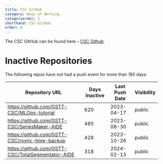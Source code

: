 ```yaml
---
title: CSC GitHub
category: Ways of Working
categoryorder: 2
shorthand: CSC-GitHub
order: 8
---
```


The CSC GitHub can be found here – <a href="https://github.com/GSTT-CSC/">CSC Github</a>.

# Inactive Repositories

The following repos have not had a push event for more than 180 days:

| Repository URL | Days Inactive | Last Push Date | Visibility |
| --- | --- | --- | --- |
| https://github.com/GSTT-CSC/MLOps-tutorial | 620 | 2023-04-17 | public |
| https://github.com/GSTT-CSC/SeriesMaker-AIDE | 485 | 2023-08-30 | public |
| https://github.com/GSTT-CSC/rsync-time-backup | 428 | 2023-10-26 | public |
| https://github.com/GSTT-CSC/TotalSegmentator-AIDE | 318 | 2024-02-13 | public |
